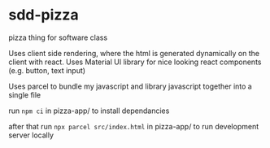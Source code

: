 # sdd-pizza
pizza thing for software class

Uses client side rendering, where the html is generated dynamically on the client with react.
Uses Material UI library for nice looking react components (e.g. button, text input)

Uses parcel to bundle my javascript and library javascript together into a single file

run `npm ci` in pizza-app/ to install dependancies

after that run `npx parcel src/index.html` in pizza-app/ to run development server locally